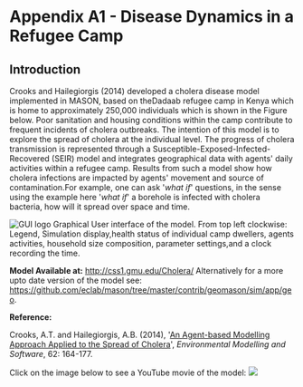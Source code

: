 # Appendix A1 - Disease Dynamics in a Refugee Camp




## Introduction

Crooks and Hailegiorgis (2014) developed a cholera disease model implemented in MASON, based on theDadaab refugee camp in Kenya which is home to approximately 250,000 individuals which is shown in the Figure below. Poor sanitation and housing conditions within the camp contribute to frequent incidents of cholera outbreaks. The intention of this model is to explore the spread of cholera at the individual level. The progress of cholera transmission is represented through a Susceptible-Exposed-Infected-Recovered (SEIR) model and integrates geographical data with agents' daily activities within a refugee camp. Results from such a model show how cholera infections are impacted by agents' movement and source of contamination.For example, one can ask '*what if*' questions, in the sense using the example here '*what if*' a borehole is infected with cholera bacteria, how will it spread over space and time.

![GUI logo](https://github.com/abmgis/abmgis/blob/master/AppendixA/Cholera/FigureA1.png)
Graphical User interface of the model. From top left clockwise: Legend, Simulation display,health status of individual camp dwellers, agents activities, household size composition, parameter settings,and a clock recording the time.
**Model Available at:** <http://css1.gmu.edu/Cholera/> Alternatively for a more upto date version of the model see: <https://github.com/eclab/mason/tree/master/contrib/geomason/sim/app/geo>. **Reference:**
Crooks, A.T. and Hailegiorgis, A.B. (2014), '[An Agent-based Modelling Approach Applied tothe Spread of Cholera](https://www.sciencedirect.com/science/article/pii/S1364815214002515)', *Environmental Modelling and Software*, 62: 164-177.

Click on the image below to see a YouTube movie of the model:
[![](http://img.youtube.com/vi/3GCminsqQgM/0.jpg)](http://www.youtube.com/watch?v=3GCminsqQgM "Cholera")
